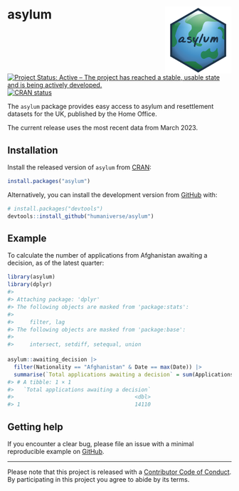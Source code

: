 
<!-- README.md is generated from README.Rmd. Please edit that file -->

# asylum <img src='man/figures/logo.png' align="right" height="150" /></a>

<!-- badges: start -->

[![Project Status: Active – The project has reached a stable, usable
state and is being actively
developed.](https://www.repostatus.org/badges/latest/active.svg)](https://www.repostatus.org/#active)
[![CRAN
status](https://www.r-pkg.org/badges/version/asylum)](https://cran.r-project.org/package=asylum)
<!-- badges: end -->

The `asylum` package provides easy access to asylum and resettlement
datasets for the UK, published by the Home Office.

The current release uses the most recent data from March 2023.

## Installation

Install the released version of `asylum` from
[CRAN](https://cran.r-project.org/package=asylum):

``` r
install.packages("asylum")
```

Alternatively, you can install the development version from
[GitHub](https://github.com/) with:

``` r
# install.packages("devtools")
devtools::install_github("humaniverse/asylum")
```

## Example

To calculate the number of applications from Afghanistan awaiting a
decision, as of the latest quarter:

``` r
library(asylum)
library(dplyr)
#> 
#> Attaching package: 'dplyr'
#> The following objects are masked from 'package:stats':
#> 
#>     filter, lag
#> The following objects are masked from 'package:base':
#> 
#>     intersect, setdiff, setequal, union

asylum::awaiting_decision |> 
  filter(Nationality == "Afghanistan" & Date == max(Date)) |> 
  summarise(`Total applications awaiting a decision` = sum(Applications))
#> # A tibble: 1 × 1
#>   `Total applications awaiting a decision`
#>                                      <dbl>
#> 1                                    14110
```

## Getting help

If you encounter a clear bug, please file an issue with a minimal
reproducible example on
[GitHub](https://github.com/humaniverse/asylum/issues).

------------------------------------------------------------------------

Please note that this project is released with a [Contributor Code of
Conduct](https://www.contributor-covenant.org/version/2/0/code_of_conduct/).
By participating in this project you agree to abide by its terms.
